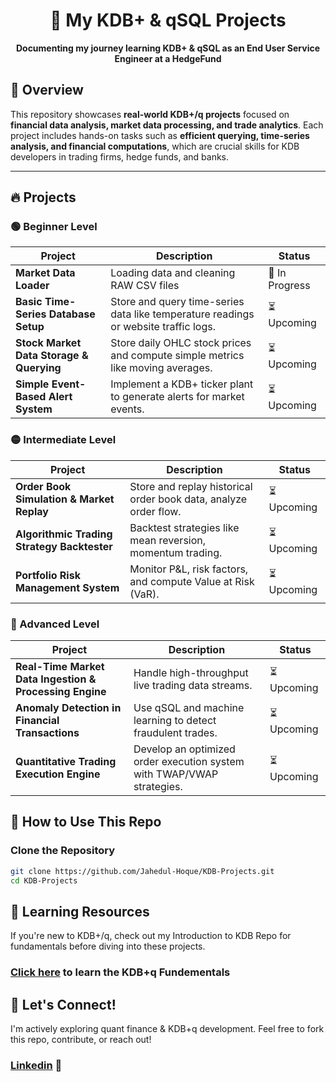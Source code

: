 
<h1 align="center">🚀 My KDB+ & qSQL Projects</h1>
<p align="center">
  <b>Documenting my journey learning KDB+ & qSQL as an End User Service Engineer at a HedgeFund</b>
</p>

## **📌 Overview**
This repository showcases **real-world KDB+/q projects** focused on **financial data analysis, market data processing, and trade analytics**.  Each project includes hands-on tasks such as **efficient querying, time-series analysis, and financial computations**, which are crucial skills for KDB developers in trading firms, hedge funds, and banks.

---

## 🔥 Projects
### 🟢 Beginner Level 
| Project | Description | Status |
|---------|------------|--------|
| **Market Data Loader** | Loading data and cleaning RAW CSV files | 🔄 In Progress |
| **Basic Time-Series Database Setup** | Store and query time-series data like temperature readings or website traffic logs. | ⏳ Upcoming |
| **Stock Market Data Storage & Querying** | Store daily OHLC stock prices and compute simple metrics like moving averages. | ⏳ Upcoming |
| **Simple Event-Based Alert System** | Implement a KDB+ ticker plant to generate alerts for market events. | ⏳ Upcoming |

### 🟡 Intermediate Level 
| Project | Description | Status |
|---------|------------|--------|
| **Order Book Simulation & Market Replay** | Store and replay historical order book data, analyze order flow. | ⏳ Upcoming |
| **Algorithmic Trading Strategy Backtester** | Backtest strategies like mean reversion, momentum trading. | ⏳ Upcoming |
| **Portfolio Risk Management System** | Monitor P&L, risk factors, and compute Value at Risk (VaR). | ⏳ Upcoming |

### 🔴 Advanced Level 
| Project | Description | Status |
|---------|------------|--------|
| **Real-Time Market Data Ingestion & Processing Engine** | Handle high-throughput live trading data streams. | ⏳ Upcoming |
| **Anomaly Detection in Financial Transactions** | Use qSQL and machine learning to detect fraudulent trades. | ⏳ Upcoming |
| **Quantitative Trading Execution Engine** | Develop an optimized order execution system with TWAP/VWAP strategies. | ⏳ Upcoming |


## **🚀 How to Use This Repo**
###  Clone the Repository
```sh
git clone https://github.com/Jahedul-Hoque/KDB-Projects.git
cd KDB-Projects
```

## 📖 Learning Resources
If you're new to KDB+/q, check out my Introduction to KDB Repo for fundamentals before diving into these projects.

### [Click here](https://github.com/Jahedul-Hoque/Intro-to-KDB-q.git) to learn the KDB+q Fundementals

## 🤝 Let's Connect!
I'm actively exploring quant finance & KDB+q development. Feel free to fork this repo, contribute, or reach out!

### [Linkedin](https://www.linkedin.com/in/jahedul-hoque) 💌
